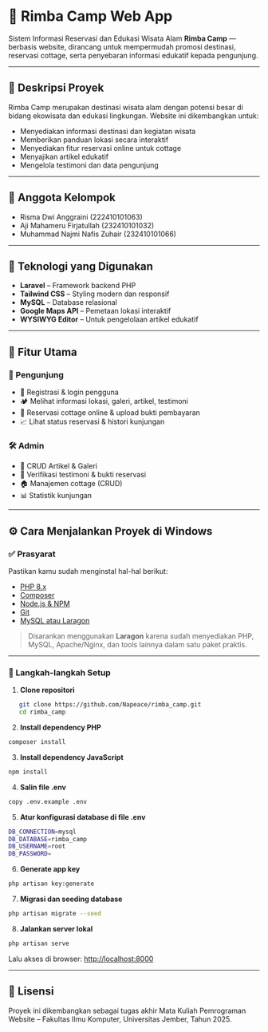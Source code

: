 # 🌿 Rimba Camp Web App

Sistem Informasi Reservasi dan Edukasi Wisata Alam **Rimba Camp** — berbasis website, dirancang untuk mempermudah promosi destinasi, reservasi cottage, serta penyebaran informasi edukatif kepada pengunjung.

---

## 📌 Deskripsi Proyek

Rimba Camp merupakan destinasi wisata alam dengan potensi besar di bidang ekowisata dan edukasi lingkungan. Website ini dikembangkan untuk:

- Menyediakan informasi destinasi dan kegiatan wisata
- Memberikan panduan lokasi secara interaktif
- Menyediakan fitur reservasi online untuk cottage
- Menyajikan artikel edukatif
- Mengelola testimoni dan data pengunjung

---

## 👥 Anggota Kelompok

- Risma Dwi Anggraini (222410101063)  
- Aji Mahameru Firjatullah (232410101032)  
- Muhammad Najmi Nafis Zuhair (232410101066)

---

## 🔧 Teknologi yang Digunakan

- **Laravel** – Framework backend PHP
- **Tailwind CSS** – Styling modern dan responsif
- **MySQL** – Database relasional
- **Google Maps API** – Pemetaan lokasi interaktif
- **WYSIWYG Editor** – Untuk pengelolaan artikel edukatif

---

## 📌 Fitur Utama

### 👤 Pengunjung
- 🔐 Registrasi & login pengguna
- 🏕️ Melihat informasi lokasi, galeri, artikel, testimoni
- 🛌 Reservasi cottage online & upload bukti pembayaran
- 📈 Lihat status reservasi & histori kunjungan

### 🛠️ Admin
- 📝 CRUD Artikel & Galeri
- 🧾 Verifikasi testimoni & bukti reservasi
- 🏠 Manajemen cottage (CRUD)
- 📊 Statistik kunjungan

---

## ⚙️ Cara Menjalankan Proyek di Windows

### ✅ Prasyarat

Pastikan kamu sudah menginstal hal-hal berikut:

- [PHP 8.x](https://www.php.net/downloads.php)
- [Composer](https://getcomposer.org/download/)
- [Node.js & NPM](https://nodejs.org/)
- [Git](https://git-scm.com/)
- [MySQL atau Laragon](https://laragon.org/)

> Disarankan menggunakan **Laragon** karena sudah menyediakan PHP, MySQL, Apache/Nginx, dan tools lainnya dalam satu paket praktis.

---

### 🚀 Langkah-langkah Setup

1. **Clone repositori**
```bash
   git clone https://github.com/Napeace/rimba_camp.git
   cd rimba_camp
```
2. **Install dependency PHP**
```bash
composer install
```
3. **Install dependency JavaScript**
```bash
npm install
```
4. **Salin file .env**
```bash
copy .env.example .env
```
5. **Atur konfigurasi database di file .env**
```bash
DB_CONNECTION=mysql
DB_DATABASE=rimba_camp
DB_USERNAME=root
DB_PASSWORD=
```
6. **Generate app key**
```bash
php artisan key:generate
```
7. **Migrasi dan seeding database**
```bash
php artisan migrate --seed
```

8. **Jalankan server lokal**
```bash
php artisan serve
```
Lalu akses di browser:
[http://localhost:8000](http://localhost:8000)

---

## 📎 Lisensi

Proyek ini dikembangkan sebagai tugas akhir Mata Kuliah Pemrograman Website – Fakultas Ilmu Komputer, Universitas Jember, Tahun 2025.
